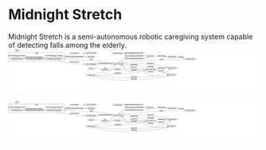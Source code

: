 # Midnight Stretch
Midnight Stretch is a semi-autonomous robotic caregiving system capable of detecting falls among the elderly.
![Alt text](midnight_stretch_node_mapping.svg?raw=true "Title")

<img src="midnight_stretch_node_mapping.svg" alt="drawing" width="2000"/>
